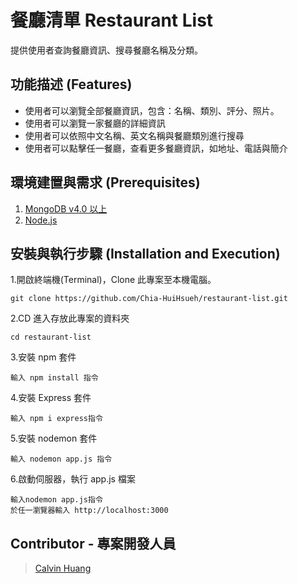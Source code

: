# 餐廳清單 Restaurant List 
  提供使用者查詢餐廳資訊、搜尋餐廳名稱及分類。

## 功能描述 (Features)
* 使用者可以瀏覽全部餐廳資訊，包含：名稱、類別、評分、照片。
* 使用者可以瀏覽一家餐廳的詳細資訊
* 使用者可以依照中文名稱、英文名稱與餐廳類別進行搜尋
* 使用者可以點擊任一餐廳，查看更多餐廳資訊，如地址、電話與簡介

## 環境建置與需求 (Prerequisites)
1. [MongoDB v4.0 以上](https://www.mongodb.com/download-center/community)
2. [Node.js](https://nodejs.org/en/)

## 安裝與執行步驟 (Installation and Execution)
1.開啟終端機(Terminal)，Clone 此專案至本機電腦。
```
git clone https://github.com/Chia-HuiHsueh/restaurant-list.git
```
2.CD 進入存放此專案的資料夾
```
cd restaurant-list
```
3.安裝 npm 套件
```
輸入 npm install 指令
```
4.安裝 Express 套件
```
輸入 npm i express指令
```
5.安裝 nodemon 套件
```
輸入 nodemon app.js 指令
```
6.啟動伺服器，執行 app.js 檔案
```
輸入nodemon app.js指令
於任一瀏覽器輸入 http://localhost:3000 
```

## Contributor - 專案開發人員

> [Calvin Huang](https://github.com/yuchengH1988)